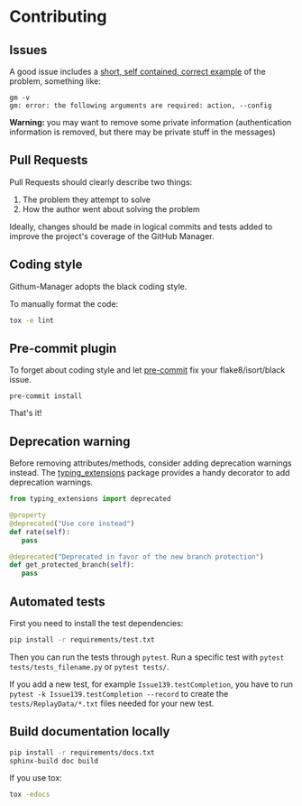 # Contributing

## Issues

A good issue includes a [short, self contained, correct example](http://sscce.org/) of the problem, something like:

```
gm -v
gm: error: the following arguments are required: action, --config
```

**Warning:** you may want to remove some private information (authentication information is removed, but there may be private stuff in the messages)

## Pull Requests

Pull Requests should clearly describe two things:

1. The problem they attempt to solve
2. How the author went about solving the problem

Ideally, changes should be made in logical commits and tests added to improve the project's coverage of the GitHub Manager.

## Coding style

Githum-Manager adopts the black coding style.

To manually format the code:
```bash
tox -e lint
```

## Pre-commit plugin

To forget about coding style and let [pre-commit](https://pre-commit.com/#installation) fix your flake8/isort/black issue.

```
pre-commit install
```

That's it!

## Deprecation warning

Before removing attributes/methods, consider adding deprecation warnings instead. The [typing_extensions](https://pypi.org/project/typing-extensions/) package provides a handy decorator to add deprecation warnings.

```python
from typing_extensions import deprecated

@property
@deprecated("Use core instead")
def rate(self):
   pass

@deprecated("Deprecated in favor of the new branch protection")
def get_protected_branch(self):
   pass
```

## Automated tests

First you need to install the test dependencies:
```bash
pip install -r requirements/test.txt
```

Then you can run the tests through `pytest`.
Run a specific test with `pytest tests/tests_filename.py` or `pytest tests/`.

If you add a new test, for example `Issue139.testCompletion`, you have to run `pytest -k Issue139.testCompletion --record` to create the `tests/ReplayData/*.txt` files needed for your new test.

## Build documentation locally

```bash
pip install -r requirements/docs.txt
sphinx-build doc build
```

If you use tox:

```bash
tox -edocs
```
